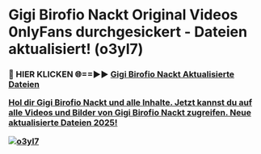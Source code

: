 # Gigi Birofio Nackt Original Videos 0nlyFans durchgesickert - Dateien aktualisiert! (o3yl7)

<h3>🔴 HIER KLICKEN 🌐==►► <a href="https://tinyurl.com/h6vf6nb8" rel="nofollow">Gigi Birofio Nackt Aktualisierte Dateien

Hol dir Gigi Birofio Nackt und alle Inhalte. Jetzt kannst du auf alle Videos und Bilder von Gigi Birofio Nackt zugreifen. Neue aktualisierte Dateien 2025!

[![o3yl7](https://i.imgur.com/sD4kR3V.gif)](https://tinyurl.com/h6vf6nb8)
